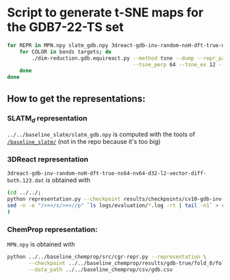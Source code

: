 # Script to generate t-SNE maps for the GDB7-22-TS set

```bash
for REPR in MPN.npy slatm_gdb.npy 3dreact-gdb-inv-random-noH-dft-true-ns64-nv64-d32-l2-vector-diff-both.123.dat; do
    for COLOR in bonds targets; do
        ./dim-reduction.gdb.equireact.py --method tsne --dump --repr_path ${REPR} \
                                         --tsne_perp 64 --tsne_ex 12 --how_to_color ${COLOR};
    done
done
```

## How to get the representations:
### SLATM$_d$ representation
`../../baseline_slatm/slatm_gdb.npy`
is computed with the tools of [`/baseline_slatm/`](../../baseline_slatm/) (not in the repo because it's too big)

### 3DReact representation
`3dreact-gdb-inv-random-noH-dft-true-ns64-nv64-d32-l2-vector-diff-both.123.dat`
is obtained with
```bash
(cd ../../;
python representation.py --checkpoint results/checkpoints/cv10-gdb-inv-random-noH-dft-true-ns64-nv64-d32-l2-vector-diff-both-*.log;
sed -n -e "/>>>/s/>>>//p" `ls logs/evaluation/*.log -rt | tail -n1` > results/repr/3dreact-gdb-inv-random-noH-dft-true-ns64-nv64-d32-l2-vector-diff-both.123.dat
)
```

### ChemProp representation:
`MPN.npy` is obtained with
```bash
python ../../baseline_chemprop/src/cgr-repr.py --representation \
       --checkpoint ../../baseline_chemprop/results/gdb-true/fold_0/fold_0/model_0/model.pt \
       --data_path ../../baseline_chemprop/csv/gdb.csv
```


